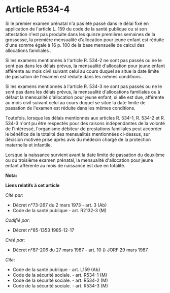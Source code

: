 # Article R534-4

Si le premier examen prénatal n'a pas été passé dans le délai fixé en application de l'article L. 159 du code de la santé
publique ou si son attestation n'est pas produite dans les quinze premières semaines de la grossesse, la première mensualité
d'allocation pour jeune enfant est réduite d'une somme égale à 16 p. 100 de la base mensuelle de calcul des allocations
familiales     . 

Si les examens mentionnés à l'article R. 534-2 ne sont pas passés ou ne le sont pas dans les délais prévus, la mensualité
d'allocation pour jeune enfant afférente au mois civil suivant celui au cours duquel se situe la date limite de passation de
l'examen est réduite dans les mêmes conditions. 

Si les examens mentionnés à l'article R. 534-3 ne sont pas passés ou ne le sont pas dans les délais prévus, la mensualité
d'allocations familiales ou à défaut la mensualité d'allocation pour jeune enfant, si elle est due, afférente au mois civil
suivant celui au cours duquel se situe la date limite de passation de l'examen est réduite dans les mêmes conditions. 

Toutefois, lorsque les délais mentionnés aux articles R. 534-1, R. 534-2 et R. 534-3 n'ont pu être respectés pour des raisons
indépendantes de la volonté de l'intéressé, l'organisme débiteur de prestations familiales peut accorder le bénéfice de la
totalité des mensualités mentionnées ci-dessus, sur décision motivée prise après avis du médecin chargé de la protection
maternelle et infantile. 

Lorsque la naissance survient avant la date limite de passation du deuxième ou du troisième examen prénatal, la mensualité
d'allocation pour jeune enfant afférente au mois de naissance est due en totalité.

**Nota:**



**Liens relatifs à cet article**

_Cité par_:

  - Décret n°73-267 du 2 mars 1973 - art. 3 (Ab)
  - Code de la santé publique - art. R2132-3 (M)

_Codifié par_:

  - Décret n°85-1353 1985-12-17

_Créé par_:

  - Décret n°87-206 du 27 mars 1987 - art. 10 () JORF 29 mars 1987

_Cite_:

  - Code de la santé publique - art. L159 (Ab)
  - Code de la sécurité sociale. - art. R534-1 (M)
  - Code de la sécurité sociale. - art. R534-2 (M)
  - Code de la sécurité sociale. - art. R534-3 (M)
